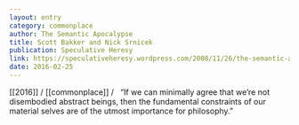 ```yaml
---
layout: entry
category: commonplace
author: The Semantic Apocalypse
title: Scott Bakker and Nick Srnicek
publication: Speculative Heresy
link: https://speculativeheresy.wordpress.com/2008/11/26/the-semantic-apocalypse/
date: 2016-02-25
---
```


[[2016]] / [[commonplace]] / 
 
“If we can minimally agree that we’re not disembodied abstract beings, then the fundamental constraints of our material selves are of the utmost importance for philosophy.”
